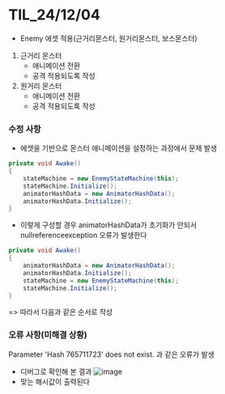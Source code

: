 # TIL_24/12/04

- Enemy 에셋 적용(근거리몬스터, 원거리몬스터, 보스몬스터)
1. 근거리 몬스터
    - 애니메이션 전환
    - 공격 적용되도록 작성
2. 원거리 몬스터
    - 애니메이션 전환
    - 공격 적용되도록 작성

### 수정 사항

- 에셋을 기반으로 몬스터 애니메이션을 설정하는 과정에서 문제 발생


```c#
private void Awake()
{
    stateMachine = new EnemyStateMachine(this);
    stateMachine.Initialize();
    animatorHashData = new AnimatorHashData();
    animatorHashData.Initialize();
}
```
- 이렇게 구성할 경우 animatorHashData가 초기화가 안되서 nullreferenceexception 오류가 발생한다
```c#
private void Awake()
{
    animatorHashData = new AnimatorHashData();
    animatorHashData.Initialize();
    stateMachine = new EnemyStateMachine(this);
    stateMachine.Initialize();
}
```
=> 따라서 다음과 같은 순서로 작성

### 오류 사항(미해결 상황)
Parameter 'Hash 765711723' does not exist.
과 같은 오류가 발생
- 디버그로 확인해 본 결과
![image](https://github.com/user-attachments/assets/ac6cce46-90f3-4441-b664-c2c51c102933)
- 맞는 해시값이 출력된다
